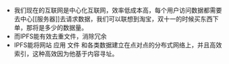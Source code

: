 - 我们现在的互联网是中心化互联网，效率低成本高，每个用户访问数据都需要去中心[[服务器]]去请求数据，我们可以联想到淘宝，双十一的时候买东西下单，那将是多少的数据量。
- 而IPFS能有效去重文件，消除冗余
- IPFS能将网站 应用 文件 和各类数据建立在点对点的分布式网络上，并且高效索引，这种高效因为他基于内容寻址。